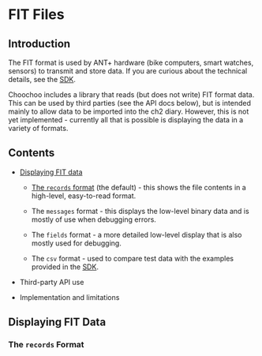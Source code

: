 
# FIT Files

## Introduction

The FIT format is used by ANT+ hardware (bike computers, smart
watches, sensors) to transmit and store data.  If you are curious
about the technical details, see the
[SDK](https://www.thisisant.com/resources/fit).

Choochoo includes a library that reads (but does not write) FIT format
data.  This can be used by third parties (see the API docs below), but
is intended mainly to allow data to be imported into the ch2 diary.
However, this is not yet implemented - currently all that is possible
is displaying the data in a variety of formats.

## Contents

* [Displaying FIT data](#displaying-fit-data)

  * [The `records` format](#the-records-format) (the default) - this
    shows the file contents in a high-level, easy-to-read format.
  
  * The `messages` format - this displays the low-level binary data and
    is mostly of use when debugging errors.

  * The `fields` format - a more detailed low-level display that is also
    mostly used for debugging.

  * The `csv` format - used to compare test data with the examples
    provided in the [SDK](https://www.thisisant.com/resources/fit).

* Third-party API use

* Implementation and limitations

## Displaying FIT Data

### The `records` Format
